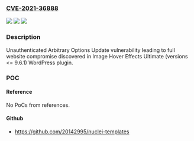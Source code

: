 ### [CVE-2021-36888](https://cve.mitre.org/cgi-bin/cvename.cgi?name=CVE-2021-36888)
![](https://img.shields.io/static/v1?label=Product&message=Image%20Hover%20Effects%20Ultimate%20(WordPress%20plugin)&color=blue)
![](https://img.shields.io/static/v1?label=Version&message=%3C%3D%209.6.1%3C%3D%209.6.1%20&color=brighgreen)
![](https://img.shields.io/static/v1?label=Vulnerability&message=CWE-284%20Improper%20Access%20Control&color=brighgreen)

### Description

Unauthenticated Arbitrary Options Update vulnerability leading to full website compromise discovered in Image Hover Effects Ultimate (versions <= 9.6.1) WordPress plugin.

### POC

#### Reference
No PoCs from references.

#### Github
- https://github.com/20142995/nuclei-templates

